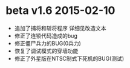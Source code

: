 # beta v1.6 2015-02-10

- 追加了捕将和斩将程序 详细见改造文本
- 修正了连锁代码造成的bug
- 修正僵尸兵力的BUG(0兵力)
- 恢复了调试模式的穿墙功能
- 修正了外星版在NTSC制式下死机的BUG(测试)